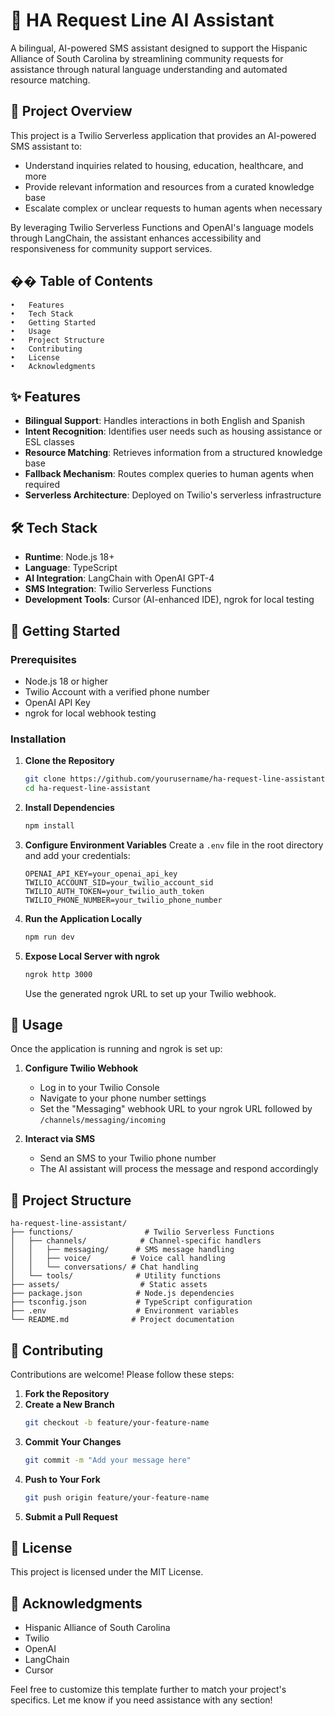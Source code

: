 # 🤖 HA Request Line AI Assistant

A bilingual, AI-powered SMS assistant designed to support the Hispanic Alliance of South Carolina by streamlining community requests for assistance through natural language understanding and automated resource matching.

## 📝 Project Overview

This project is a Twilio Serverless application that provides an AI-powered SMS assistant to:
- Understand inquiries related to housing, education, healthcare, and more
- Provide relevant information and resources from a curated knowledge base
- Escalate complex or unclear requests to human agents when necessary

By leveraging Twilio Serverless Functions and OpenAI's language models through LangChain, the assistant enhances accessibility and responsiveness for community support services.

## �� Table of Contents
	•	Features
	•	Tech Stack
	•	Getting Started
	•	Usage
	•	Project Structure
	•	Contributing
	•	License
	•	Acknowledgments

## ✨ Features

- **Bilingual Support**: Handles interactions in both English and Spanish
- **Intent Recognition**: Identifies user needs such as housing assistance or ESL classes
- **Resource Matching**: Retrieves information from a structured knowledge base
- **Fallback Mechanism**: Routes complex queries to human agents when required
- **Serverless Architecture**: Deployed on Twilio's serverless infrastructure

## 🛠 Tech Stack

- **Runtime**: Node.js 18+
- **Language**: TypeScript
- **AI Integration**: LangChain with OpenAI GPT-4
- **SMS Integration**: Twilio Serverless Functions
- **Development Tools**: Cursor (AI-enhanced IDE), ngrok for local testing

## 🚀 Getting Started

### Prerequisites
- Node.js 18 or higher
- Twilio Account with a verified phone number
- OpenAI API Key
- ngrok for local webhook testing

### Installation

1. **Clone the Repository**
   ```bash
   git clone https://github.com/yourusername/ha-request-line-assistant.git
   cd ha-request-line-assistant
   ```

2. **Install Dependencies**
   ```bash
   npm install
   ```

3. **Configure Environment Variables**
   Create a `.env` file in the root directory and add your credentials:
   ```
   OPENAI_API_KEY=your_openai_api_key
   TWILIO_ACCOUNT_SID=your_twilio_account_sid
   TWILIO_AUTH_TOKEN=your_twilio_auth_token
   TWILIO_PHONE_NUMBER=your_twilio_phone_number
   ```

4. **Run the Application Locally**
   ```bash
   npm run dev
   ```

5. **Expose Local Server with ngrok**
   ```bash
   ngrok http 3000
   ```
   Use the generated ngrok URL to set up your Twilio webhook.

## 📱 Usage

Once the application is running and ngrok is set up:

1. **Configure Twilio Webhook**
   - Log in to your Twilio Console
   - Navigate to your phone number settings
   - Set the "Messaging" webhook URL to your ngrok URL followed by `/channels/messaging/incoming`

2. **Interact via SMS**
   - Send an SMS to your Twilio phone number
   - The AI assistant will process the message and respond accordingly

## 📁 Project Structure

```
ha-request-line-assistant/
├── functions/                # Twilio Serverless Functions
│   ├── channels/            # Channel-specific handlers
│   │   ├── messaging/      # SMS message handling
│   │   ├── voice/         # Voice call handling
│   │   └── conversations/ # Chat handling
│   └── tools/              # Utility functions
├── assets/                  # Static assets
├── package.json            # Node.js dependencies
├── tsconfig.json           # TypeScript configuration
├── .env                    # Environment variables
└── README.md              # Project documentation
```

## 🤝 Contributing

Contributions are welcome! Please follow these steps:

1. **Fork the Repository**
2. **Create a New Branch**
   ```bash
   git checkout -b feature/your-feature-name
   ```
3. **Commit Your Changes**
   ```bash
   git commit -m "Add your message here"
   ```
4. **Push to Your Fork**
   ```bash
   git push origin feature/your-feature-name
   ```
5. **Submit a Pull Request**

## 📄 License

This project is licensed under the MIT License.

## 🙏 Acknowledgments

- Hispanic Alliance of South Carolina
- Twilio
- OpenAI
- LangChain
- Cursor

Feel free to customize this template further to match your project's specifics. Let me know if you need assistance with any section!
